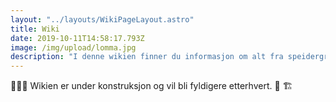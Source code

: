 ```yaml
---
layout: "../layouts/WikiPageLayout.astro"
title: Wiki
date: 2019-10-11T14:58:17.793Z
image: /img/upload/lomma.jpg
description: "I denne wikien finner du informasjon om alt fra speidergruppen, speiderlivet, speiderloven og sanger."
---
```


👷‍♀️👷 Wikien er under konstruksjon og vil bli fyldigere etterhvert. 🦺 🏗️